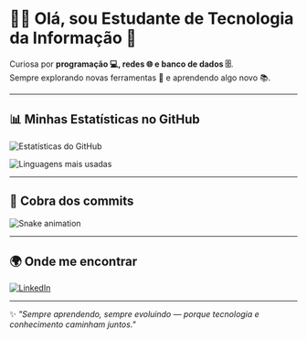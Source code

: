 # 👨‍💻 Olá, sou Estudante de **Tecnologia da Informação** 🚀
Curiosa por **programação 💻, redes 🌐 e banco de dados 🗄️**.  
Sempre explorando novas ferramentas 🔧 e aprendendo algo novo 📚.  

---

## 📊 Minhas Estatísticas no GitHub
![Estatísticas do GitHub](https://github-readme-stats.vercel.app/api?username=RaissaSouza06&show_icons=true&theme=tokyonight)  

![Linguagens mais usadas](https://github-readme-stats.vercel.app/api/top-langs/?username=RaissaSouza06&layout=compact&theme=tokyonight)

---

## 🐍 Cobra dos commits
![Snake animation](assets/github-contribution-grid-snake.svg)

---

## 🌍 Onde me encontrar
[![LinkedIn](https://img.shields.io/badge/LinkedIn-0077B5?style=for-the-badge&logo=linkedin&logoColor=white)](https://www.linkedin.com/in/raiosouza)  

---

✨ *"Sempre aprendendo, sempre evoluindo — porque tecnologia e conhecimento caminham juntos."*
<!--
**RaissaSouza06/RaissaSouza06** is a ✨ _special_ ✨ repository because its `README.md` (this file) appears on your GitHub profile.

Here are some ideas to get you started:

- 🔭 I’m currently working on ...
- 🌱 I’m currently learning ...
- 👯 I’m looking to collaborate on ...
- 🤔 I’m looking for help with ...
- 💬 Ask me about ...
- 📫 How to reach me: ...
- 😄 Pronouns: ...
- ⚡ Fun fact: ...
-->
